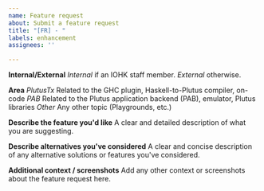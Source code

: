 ```yaml
---
name: Feature request
about: Submit a feature request
title: "[FR] - "
labels: enhancement
assignees: ''

---
```


**Internal/External**
*Internal*   if an IOHK staff member.
*External*   otherwise.

**Area**
*PlutusTx*    Related to the GHC plugin, Haskell-to-Plutus compiler, on-code
*PAB*    Related to the Plutus application backend (PAB), emulator, Plutus libraries
*Other*   Any other topic (Playgrounds, etc.)

**Describe the feature you'd like**
A clear and detailed description of what you are suggesting.

**Describe alternatives you've considered**
A clear and concise description of any alternative solutions or features you've considered.

**Additional context / screenshots**
Add any other context or screenshots about the feature request here.
